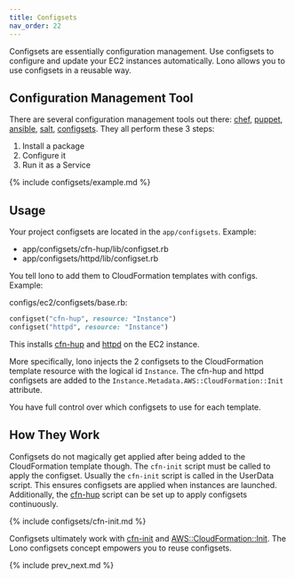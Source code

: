 ```yaml
---
title: Configsets
nav_order: 22
---
```


Configsets are essentially configuration management. Use configsets to configure and update your EC2 instances automatically. Lono allows you to use configsets in a reusable way.

## Configuration Management Tool

There are several configuration management tools out there: [chef](https://www.chef.io/configuration-management/), [puppet](https://puppet.com/), [ansible](https://www.ansible.com/), [salt](https://docs.saltstack.com/en/latest/), [configsets](https://docs.aws.amazon.com/AWSCloudFormation/latest/UserGuide/aws-resource-init.html).  They all perform these 3 steps:

1. Install a package
2. Configure it
3. Run it as a Service

{% include configsets/example.md %}

## Usage

Your project configsets are located in the `app/configsets`. Example:

* app/configsets/cfn-hup/lib/configset.rb
* app/configsets/httpd/lib/configset.rb

You tell lono to add them to CloudFormation templates with configs. Example:

configs/ec2/configsets/base.rb:

```ruby
configset("cfn-hup", resource: "Instance")
configset("httpd", resource: "Instance")
```

This installs [cfn-hup](https://github.com/boltopspro/cfn-hup) and [httpd](https://github.com/boltopspro/httpd) on the EC2 instance.

More specifically, lono injects the 2 configsets to the CloudFormation template resource with the logical id `Instance`.  The cfn-hup and httpd configsets are added to the `Instance.Metadata.AWS::CloudFormation::Init` attribute.

You have full control over which configsets to use for each template.

## How They Work

Configsets do not magically get applied after being added to the CloudFormation template though.  The `cfn-init` script must be called to apply the configset. Usually the `cfn-init` script is called in the UserData script. This ensures configsets are applied when instances are launched. Additionally, the [cfn-hup](https://github.com/boltopspro/cfn-hup) script can be set up to apply configsets continuously.

{% include configsets/cfn-init.md %}

Configsets ultimately work with [cfn-init](https://docs.aws.amazon.com/AWSCloudFormation/latest/UserGuide/cfn-init.html) and [AWS::CloudFormation::Init](https://docs.aws.amazon.com/AWSCloudFormation/latest/UserGuide/aws-resource-init.html). The Lono configsets concept empowers you to reuse configsets.

{% include prev_next.md %}
